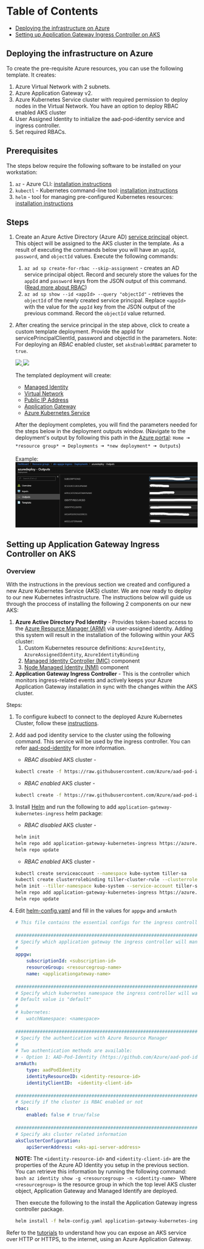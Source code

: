 # Table of Contents
- [Deploying the infrastructure on Azure](#deploying-the-infrastructure-on-azure)
- [Setting up Application Gateway Ingress Controller on AKS](#setting-up-application-gateway-ingress-controller-on-aks)

## Deploying the infrastructure on Azure

To create the pre-requisite Azure resources, you can use the following template. It creates:
1) Azure Virtual Network with 2 subnets.
2) Azure Application Gateway v2.
3) Azure Kubernetes Service cluster with required permission to deploy nodes in the Virtual Network. You have an option to deploy RBAC enabled AKS cluster
4) User Assigned Identity to initialize the aad-pod-identity service and ingress controller.
5) Set required RBACs.


## Prerequisites

The steps below require the following software to be installed on your workstation:
  1. `az` - Azure CLI: [installation instructions](https://docs.microsoft.com/en-us/cli/azure/install-azure-cli?view=azure-cli-latest)
  1. `kubectl` - Kubernetes command-line tool: [installation instructions](https://kubernetes.io/docs/tasks/tools/install-kubectl)
  1. `helm` - tool for managing pre-configured Kubernetes resources: [installation instructions](https://github.com/helm/helm/releases/latest)


## Steps

1. Create an Azure Active Directory (Azure AD) [service principal](https://docs.microsoft.com/en-us/azure/active-directory/develop/app-objects-and-service-principals#service-principal-object) object. This object will be assigned to the AKS cluster in the template. As a result of executing the commands below you will have an `appId`, `password`, and `objectId` values. Execute the following commands:
    1. `az ad sp create-for-rbac --skip-assignment` - creates an AD service principal object. Record and securely store the values for the `appId` and `password` keys from the JSON output of this command. ([Read more about RBAC](https://docs.microsoft.com/en-us/azure/role-based-access-control/overview))
    1. `az ad sp show --id <appId> --query "objectId"` - retrieves the `objectId` of the newly created service principal. Replace `<appId>` with the value for the `appId` key from the JSON output of the previous command. Record the `objectId` value returned.

2. After creating the service principal in the step above, click to create a custom template deployment. Provide the appId for servicePrincipalClientId, password and objectId in the parameters.
    Note: For deploying an *RBAC* enabled cluster, set `aksEnabledRBAC` parameter to `true`.

    <a href="https://portal.azure.com/#create/Microsoft.Template/uri/https%3A%2F%2Fraw.githubusercontent.com%2FAzure%2Fapplication-gateway-kubernetes-ingress%2Fmaster%2Fdeploy%2Fazuredeploy.json" target="_blank">
        <img src="http://azuredeploy.net/deploybutton.png"/>
    </a>
    <a href="http://armviz.io/#/?load=https%3A%2F%2Fraw.githubusercontent.com%2FAzure%2Fapplication-gateway-kubernetes-ingress%2Fmaster%2Fdeploy%2Fazuredeploy.json" target="_blank">
        <img src="http://armviz.io/visualizebutton.png"/>
    </a>

    The templated deployment will create:
      - [Managed Identity](https://docs.microsoft.com/en-us/azure/active-directory/managed-identities-azure-resources/overview)
      - [Virtual Network](https://docs.microsoft.com/en-us/azure/virtual-network/virtual-networks-overview)
      - [Public IP Address](https://docs.microsoft.com/en-us/azure/virtual-network/virtual-network-public-ip-address)
      - [Application Gateway](https://docs.microsoft.com/en-us/azure/application-gateway/overview)
      - [Azure Kubernetes Service](https://docs.microsoft.com/en-us/azure/aks/intro-kubernetes)

    After the deployment completes, you will find the parameters needed for the steps below in the deployment outputs window. (Navigate to the deployment's output by following this path in the [Azure portal](https://portal.azure.com/): `Home 🠆 *resource group* 🠆 Deployments 🠆 *new deployment* 🠆 Outputs`)

    Example:
    ![Deployment Output](images/deployment-output.png)

## Setting up Application Gateway Ingress Controller on AKS

### Overview
With the instructions in the previous section we created and configured a new Azure Kubernetes Service (AKS) cluster. We are now ready to deploy to our new Kubernetes infrastructure. The instructions below will guide us through the proccess of installing the following 2 components on our new AKS:
1. **Azure Active Directory Pod Identity** - Provides token-based access to the [Azure Resource Manager (ARM)](https://docs.microsoft.com/en-us/azure/azure-resource-manager/resource-group-overview) via user-assigned identity. Adding this system will result in the installation of the following within your AKS cluster:
   1. Custom Kubernetes resource definitions: `AzureIdentity`, `AzureAssignedIdentity`, `AzureIdentityBinding`
   1. [Managed Identity Controller (MIC)](https://github.com/Azure/aad-pod-identity#managed-identity-controllermic) component
   1. [Node Managed Identity (NMI)](https://github.com/Azure/aad-pod-identity#node-managed-identitynmi) component
1. **Application Gateway Ingress Controller** - This is the controller which monitors ingress-related events and actively keeps your Azure Application Gateway installation in sync with the changes within the AKS cluster.

Steps:

1) To configure kubectl to connect to the deployed Azure Kubernetes Cluster, follow these [instructions](https://docs.microsoft.com/en-us/azure/aks/kubernetes-walkthrough#connect-to-the-cluster).

2) Add aad pod identity service to the cluster using the following command. This service will be used by the ingress controller. You can refer [aad-pod-identity](https://github.com/Azure/aad-pod-identity) for more information.
    * *RBAC disabled* AKS cluster -
    ```bash
    kubectl create -f https://raw.githubusercontent.com/Azure/aad-pod-identity/master/deploy/infra/deployment.yaml
    ```

    * *RBAC enabled* AKS cluster -
    ```bash
    kubectl create -f https://raw.githubusercontent.com/Azure/aad-pod-identity/master/deploy/infra/deployment-rbac.yaml
    ```

3) Install [Helm](https://docs.microsoft.com/en-us/azure/aks/kubernetes-helm) and run the following to add `application-gateway-kubernetes-ingress` helm package:

    * *RBAC disabled* AKS cluster -
    ```bash
    helm init
    helm repo add application-gateway-kubernetes-ingress https://azure.github.io/application-gateway-kubernetes-ingress/helm/
    helm repo update
    ```

    * *RBAC enabled* AKS cluster -
    ```bash
    kubectl create serviceaccount --namespace kube-system tiller-sa
    kubectl create clusterrolebinding tiller-cluster-rule --clusterrole=cluster-admin --serviceaccount=kube-system:tiller-sa
    helm init --tiller-namespace kube-system --service-account tiller-sa
    helm repo add application-gateway-kubernetes-ingress https://azure.github.io/application-gateway-kubernetes-ingress/helm/
    helm repo update
    ```

4) Edit [helm-config.yaml](examples/helm-config.yaml) and fill in the values for `appgw` and `armAuth`
    ```yaml
    # This file contains the essential configs for the ingress controller helm chart

    ################################################################################
    # Specify which application gateway the ingress controller will manage
    #
    appgw:
        subscriptionId: <subscription-id>
        resourceGroup: <resourcegroup-name>
        name: <applicationgateway-name>

    ################################################################################
    # Specify which kubernetes namespace the ingress controller will watch
    # Default value is "default"
    #
    # kubernetes:
    #   watchNamespace: <namespace>

    ################################################################################
    # Specify the authentication with Azure Resource Manager
    #
    # Two authentication methods are available:
    # - Option 1: AAD-Pod-Identity (https://github.com/Azure/aad-pod-identity)
    armAuth:
        type: aadPodIdentity
        identityResourceID: <identity-resource-id>
        identityClientID:  <identity-client-id>

    ################################################################################
    # Specify if the cluster is RBAC enabled or not
    rbac:
        enabled: false # true/false

    ################################################################################
    # Specify aks cluster related information
    aksClusterConfiguration:
        apiServerAddress: <aks-api-server-address>
    ```
    **NOTE:** The `<identity-resource-id>` and `<identity-client-id>` are the properties of the Azure AD Identity you setup in the previous section. You can retrieve this information by running the following command:
        ```bash
        az identity show -g <resourcegroup> -n <identity-name>
        ```
        Where `<resourcegroup>` is the resource group in which the top level AKS cluster object, Application Gateway and Managed Identify are deployed.

    Then execute the following to the install the Application Gateway ingress controller package.
    ```bash
    helm install -f helm-config.yaml application-gateway-kubernetes-ingress/ingress-azure
    ```

Refer to the [tutorials](tutorial.md) to understand how you can expose an AKS service over HTTP or HTTPS, to the internet, using an Azure Application Gateway.
